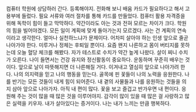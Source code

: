 
컴퓨터 학원에 상담하러 간다. 등록해야지.
전화해 보니 배움 카드가 필요하다고 해서 고용부에 들렀다.
필요 서류와 여러 절차를 통해 카드를 만들었다.
컴퓨터 활용 자격증을 위해 독학이 힘이 들고 막막하다.
약간이라도 아는 것과 전혀 모르는 차이가 크다.
학원의 힘을 빌어야겠다.
모든 일이 계획에 맞게 돌아가는지 모르겠다.
사는 건 계획의 연속이라고 생각한다.
얼마나 실천하느냐가 문제이다.
어차피 살아야 하는 인생 앞으로 줄곧 나아가야 한다.
미루거나 정체는 후퇴일 뿐이다.
요즘 왠지 나른하고 몸이 버티지를 못하는데 오늘 혈당 체크를 해봤다.
자가 테스트로 수치가 약간 높게 나왔다. 살이 찌니 수치가 오른다.
나이 들면서는 건강 유지와 정신활동이 중요하다.
운동하며 꾸준히 배우는 것이다.
앞으로 날이 따뜻해지면 더 나른해질 거다.
이겨내고 열심히 앞으로 나아가려 한다.
나의 의지력을 믿고 나의 행동을 믿는다.
골목에 핀 꽃들이 나의 노력을 응원한다.
나를 반기는 모든 것들이 내게 힘이 되어준다.
내 곁의 사물들과 나를 응원하는 것들을 의지 삼아 앞으로 나아가자.
아직 내 편이 많다. 꽃을 보고 즐겁고 반가우면 내 편이다.
응원해 주는 것이 많을 때 많은 것을 이루어야지.
감각이 많이 있을 때 많은 걸 사랑하고 많은 실력을 키우자.
내가 살아있다는 증거이다.
나는 내가 느끼는 만큼 행복하다.